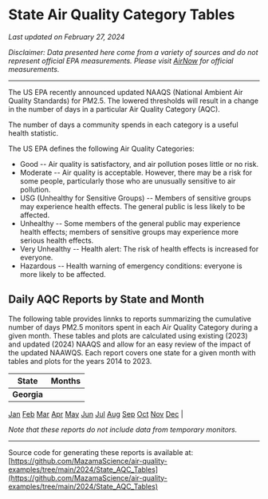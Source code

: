 # State Air Quality Category Tables

_Last updated on February 27, 2024_

_Disclaimer: Data presented here come from a variety of sources and do not 
represent official EPA measurements. Please visit
[AirNow](https://www.airnow.gov) for official measurements._

---

The US EPA recently announced updated NAAQS (National Ambient Air Quality
Standards) for PM2.5. The lowered thresholds will result in a change in the 
number of days in a particular Air Quality Category (AQC).

The number of days a community spends in each category is a useful health
statistic.

The US EPA defines the following Air Quality Categories:

* Good -- Air quality is satisfactory, and air pollution poses little or no risk.
* Moderate -- Air quality is acceptable. However, there may be a risk for some people, particularly those who are unusually sensitive to air pollution.
* USG (Unhealthy for Sensitive Groups) -- Members of sensitive groups may experience health effects. The general public is less likely to be affected.
* Unhealthy -- Some members of the general public may experience health effects; members of sensitive groups may experience more serious health effects.
* Very Unhealthy -- Health alert: The risk of health effects is increased for everyone.
* Hazardous -- Health warning of emergency conditions: everyone is more likely to be affected.

## Daily AQC Reports by State and Month

The following table provides linnks to reports summarizing the cumulative number 
of days PM2.5 monitors spent in each Air Quality Category during a given month. 
These tables and plots are calculated using existing (2023) and updated (2024) 
NAAQS and allow for an easy review of the impact of the updated NAAWQS. Each 
report covers one state for a given month with tables and plots for the years 
2014 to 2023.


| State | Months |
| ----- | ------ |
| **Georgia** |
[Jan](./daily_AQC_tables_GA_01.html)
[Feb](./daily_AQC_tables_GA_02.html)
[Mar](./daily_AQC_tables_GA_03.html)
[Apr](./daily_AQC_tables_GA_04.html)
[May](./daily_AQC_tables_GA_05.html)
[Jun](./daily_AQC_tables_GA_06.html)
[Jul](./daily_AQC_tables_GA_06.html)
[Aug](./daily_AQC_tables_GA_08.html)
[Sep](./daily_AQC_tables_GA_09.html)
[Oct](./daily_AQC_tables_GA_10.html)
[Nov](./daily_AQC_tables_GA_11.html)
[Dec](./daily_AQC_tables_GA_12.html)
|


_Note that these reports do not include data from temporary monitors._

----

Source code for generating these reports is available at:
[https://github.com/MazamaScience/air-quality-examples/tree/main/2024/State_AQC_Tables](https://github.com/MazamaScience/air-quality-examples/tree/main/2024/State_AQC_Tables)




